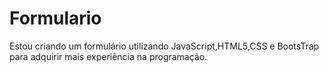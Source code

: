 # Formulario
 Estou criando um formulário utilizando JavaScript,HTML5,CSS e BootsTrap para adquirir mais experiência na programação.
